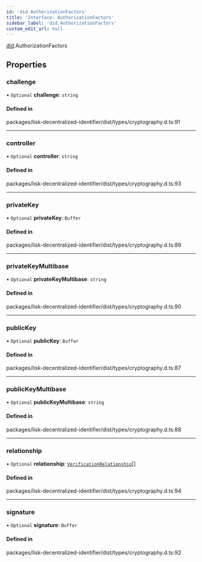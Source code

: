 ```yaml
---
id: 'did.AuthorizationFactors'
title: 'Interface: AuthorizationFactors'
sidebar_label: 'did.AuthorizationFactors'
custom_edit_url: null
---
```


[did](../namespaces/did.md).AuthorizationFactors

## Properties

### challenge

• `Optional` **challenge**: `string`

#### Defined in

packages/lisk-decentralized-identifier/dist/types/cryptography.d.ts:91

---

### controller

• `Optional` **controller**: `string`

#### Defined in

packages/lisk-decentralized-identifier/dist/types/cryptography.d.ts:93

---

### privateKey

• `Optional` **privateKey**: `Buffer`

#### Defined in

packages/lisk-decentralized-identifier/dist/types/cryptography.d.ts:89

---

### privateKeyMultibase

• `Optional` **privateKeyMultibase**: `string`

#### Defined in

packages/lisk-decentralized-identifier/dist/types/cryptography.d.ts:90

---

### publicKey

• `Optional` **publicKey**: `Buffer`

#### Defined in

packages/lisk-decentralized-identifier/dist/types/cryptography.d.ts:87

---

### publicKeyMultibase

• `Optional` **publicKeyMultibase**: `string`

#### Defined in

packages/lisk-decentralized-identifier/dist/types/cryptography.d.ts:88

---

### relationship

• `Optional` **relationship**: [`VerificationRelationship`](../namespaces/did.md#verificationrelationship)[]

#### Defined in

packages/lisk-decentralized-identifier/dist/types/cryptography.d.ts:94

---

### signature

• `Optional` **signature**: `Buffer`

#### Defined in

packages/lisk-decentralized-identifier/dist/types/cryptography.d.ts:92
